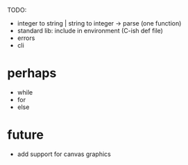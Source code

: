 TODO:

* integer to string | string to integer -> parse (one function)
* standard lib: include in environment (C-ish def file)
* errors
* cli

# perhaps
* while
* for
* else

# future
* add support for canvas graphics
